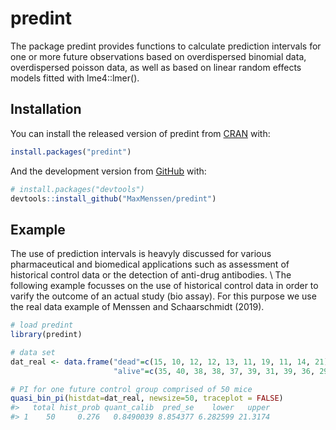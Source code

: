 
<!-- README.md is generated from README.Rmd. Please edit that file -->

# predint

<!-- badges: start -->

<!-- badges: end -->

The package predint provides functions to calculate prediction intervals
for one or more future observations based on overdispersed binomial
data, overdispersed poisson data, as well as based on linear random
effects models fitted with lme4::lmer().

## Installation

You can install the released version of predint from
[CRAN](https://CRAN.R-project.org) with:

``` r
install.packages("predint")
```

And the development version from [GitHub](https://github.com/) with:

``` r
# install.packages("devtools")
devtools::install_github("MaxMenssen/predint")
```

## Example

The use of prediction intervals is heavyly discussed for various
pharmaceutical and biomedical applications such as assessment of
historical control data or the detection of anti-drug antibodies. \\ The
following example focusses on the use of historical control data in
order to varify the outcome of an actual study (bio assay). For this
purpose we use the real data example of Menssen and Schaarschmidt
(2019).

``` r
# load predint
library(predint)

# data set
dat_real <- data.frame("dead"=c(15, 10, 12, 12, 13, 11, 19, 11, 14, 21),
                       "alive"=c(35, 40, 38, 38, 37, 39, 31, 39, 36, 29))

# PI for one future control group comprised of 50 mice
quasi_bin_pi(histdat=dat_real, newsize=50, traceplot = FALSE)
#>   total hist_prob quant_calib  pred_se    lower   upper
#> 1    50     0.276   0.8490039 8.854377 6.282599 21.3174
```
